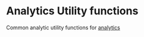 # Analytics Utility functions

Common analytic utility functions for [analytics](https://www.npmjs.com/package/analytics)